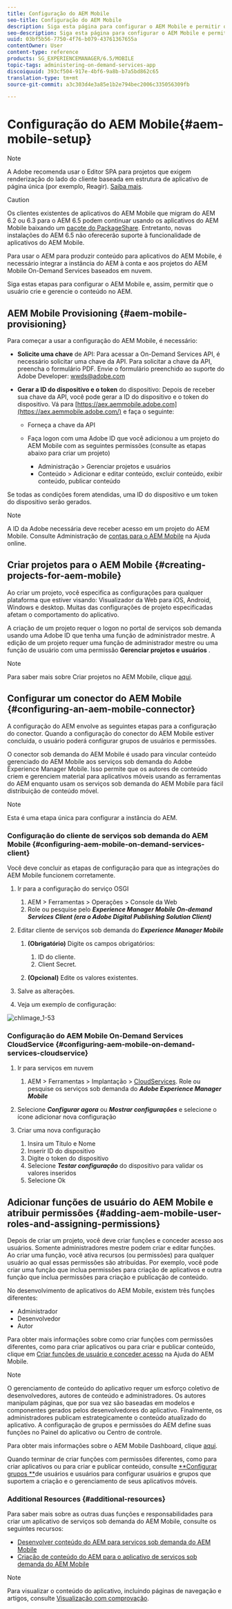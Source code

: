 ```yaml
---
title: Configuração do AEM Mobile
seo-title: Configuração do AEM Mobile
description: Siga esta página para configurar o AEM Mobile e permitir que o usuário crie e gerencie o conteúdo no AEM. Esta página fornece informações sobre a integração da instância do AEM com a conta e os projetos do AEM Mobile On-Demand Services baseados em nuvem.
seo-description: Siga esta página para configurar o AEM Mobile e permitir que o usuário crie e gerencie o conteúdo no AEM. Esta página fornece informações sobre a integração da instância do AEM com a conta e os projetos do AEM Mobile On-Demand Services baseados em nuvem.
uuid: 03bf5b56-7750-4f76-b079-43761367655a
contentOwner: User
content-type: reference
products: SG_EXPERIENCEMANAGER/6.5/MOBILE
topic-tags: administering-on-demand-services-app
discoiquuid: 393cf504-917e-4bf6-9a8b-b7a5bd862c65
translation-type: tm+mt
source-git-commit: a3c303d4e3a85e1b2e794bec2006c335056309fb

---
```



# Configuração do AEM Mobile{#aem-mobile-setup}

>[!NOTE]
>
>A Adobe recomenda usar o Editor SPA para projetos que exigem renderização do lado do cliente baseada em estrutura de aplicativo de página única (por exemplo, Reagir). [Saiba mais](/help/sites-developing/spa-overview.md).

>[!CAUTION]
>
>Os clientes existentes de aplicativos do AEM Mobile que migram do AEM 6.2 ou 6.3 para o AEM 6.5 podem continuar usando os aplicativos do AEM Mobile baixando um [pacote do PackageShare](https://www.adobeaemcloud.com/content/marketplace/marketplaceProxy.html?packagePath=/content/companies/public/adobe/packages/cq640/compatpack/aem-mobile-package). Entretanto, novas instalações do AEM 6.5 não oferecerão suporte à funcionalidade de aplicativos do AEM Mobile.

Para usar o AEM para produzir conteúdo para aplicativos do AEM Mobile, é necessário integrar a instância do AEM à conta e aos projetos do AEM Mobile On-Demand Services baseados em nuvem.

Siga estas etapas para configurar o AEM Mobile e, assim, permitir que o usuário crie e gerencie o conteúdo no AEM.

## AEM Mobile Provisioning {#aem-mobile-provisioning}

Para começar a usar a configuração do AEM Mobile, é necessário:

* **Solicite uma chave** de API: Para acessar a On-Demand Services API, é necessário solicitar uma chave da API. Para solicitar a chave da API, preencha o formulário [](https://helpx.adobe.com/digital-publishing-solution/help/integrating-dps.html)PDF. Envie o formulário preenchido ao suporte do Adobe Developer: [wwds@adobe.com](mailto:wwds@adobe.com)

* **Gerar a ID do dispositivo e o token** do dispositivo: Depois de receber sua chave da API, você pode gerar a ID do dispositivo e o token do dispositivo. Vá para [https://aex.aemmobile.adobe.com](https://aex.aemmobile.adobe.com/) e faça o seguinte:

   * Forneça a chave da API
   * Faça logon com uma Adobe ID que você adicionou a um projeto do AEM Mobile com as seguintes permissões (consulte as etapas abaixo para criar um projeto)

      * Administração > Gerenciar projetos e usuários
      * Conteúdo > Adicionar e editar conteúdo, excluir conteúdo, exibir conteúdo, publicar conteúdo

Se todas as condições forem atendidas, uma ID do dispositivo e um token do dispositivo serão gerados.

>[!NOTE]
>
>A ID da Adobe necessária deve receber acesso em um projeto do AEM Mobile. Consulte Administração de [contas para o AEM Mobile](https://helpx.adobe.com/digital-publishing-solution/help/account-admin-dps.html) na Ajuda online.

## Criar projetos para o AEM Mobile {#creating-projects-for-aem-mobile}

Ao criar um projeto, você especifica as configurações para qualquer plataforma que estiver visando: Visualizador da Web para iOS, Android, Windows e desktop. Muitas das configurações de projeto especificadas afetam o comportamento do aplicativo.

A criação de um projeto requer o logon no portal de serviços sob demanda usando uma Adobe ID que tenha uma função de administrador mestre. A edição de um projeto requer uma função de administrador mestre ou uma função de usuário com uma permissão **Gerenciar projetos e usuários** .

>[!NOTE]
>
>Para saber mais sobre Criar projetos no AEM Mobile, clique [aqui](https://helpx.adobe.com/digital-publishing-solution/help/creating-projects.html).

## Configurar um conector do AEM Mobile {#configuring-an-aem-mobile-connector}

A configuração do AEM envolve as seguintes etapas para a configuração do conector. Quando a configuração do conector do AEM Mobile estiver concluída, o usuário poderá configurar grupos de usuários e permissões.

O conector sob demanda do AEM Mobile é usado para vincular conteúdo gerenciado do AEM Mobile aos serviços sob demanda do Adobe Experience Manager Mobile. Isso permite que os autores de conteúdo criem e gerenciem material para aplicativos móveis usando as ferramentas do AEM enquanto usam os serviços sob demanda do AEM Mobile para fácil distribuição de conteúdo móvel.

>[!NOTE]
>
>Esta é uma etapa única para configurar a instância do AEM.

### Configuração do cliente de serviços sob demanda do AEM Mobile {#configuring-aem-mobile-on-demand-services-client}

Você deve concluir as etapas de configuração para que as integrações do AEM Mobile funcionem corretamente.

1. Ir para a configuração do serviço OSGI

   1. AEM > Ferramentas > Operações > Console da Web
   1. Role ou pesquise pelo ***Experience Manager Mobile On-demand Services Client (era o Adobe Digital Publishing Solution Client)***

1. Editar cliente de serviços sob demanda do ***Experience Manager Mobile***

   1. **(Obrigatório)** Digite os campos obrigatórios:

      1. ID do cliente.
      1. Client Secret.
   1. **(Opcional)** Edite os valores existentes.


1. Salve as alterações.
1. Veja um exemplo de configuração:

![chlimage_1-53](assets/chlimage_1-53.png)

### Configuração do AEM Mobile On-Demand Services CloudService {#configuring-aem-mobile-on-demand-services-cloudservice}

1. Ir para serviços em nuvem

   1. AEM > Ferramentas > Implantação > [CloudServices](http://localhost:4502/libs/cq/core/content/tools/cloudservices.html). Role ou pesquise os serviços sob demanda do ***Adobe Experience Manager Mobile***

1. Selecione ***Configurar agora*** ou ***Mostrar configurações*** e selecione o ícone adicionar nova configuração

1. Criar uma nova configuração

   1. Insira um Título e Nome
   1. Inserir ID do dispositivo
   1. Digite o token do dispositivo
   1. Selecione ***Testar configuração*** do dispositivo para validar os valores inseridos
   1. Selecione Ok

## Adicionar funções de usuário do AEM Mobile e atribuir permissões {#adding-aem-mobile-user-roles-and-assigning-permissions}

Depois de criar um projeto, você deve criar funções e conceder acesso aos usuários. Somente administradores mestre podem criar e editar funções. Ao criar uma função, você ativa recursos (ou permissões) para qualquer usuário ao qual essas permissões são atribuídas. Por exemplo, você pode criar uma função que inclua permissões para criação de aplicativos e outra função que inclua permissões para criação e publicação de conteúdo.

No desenvolvimento de aplicativos do AEM Mobile, existem três funções diferentes:

* Administrador
* Desenvolvedor
* Autor

Para obter mais informações sobre como criar funções com permissões diferentes, como para criar aplicativos ou para criar e publicar conteúdo, clique em [Criar funções de usuário e conceder acesso](https://helpx.adobe.com/digital-publishing-solution/help/account-admin-dps.html) na Ajuda do AEM Mobile.

>[!NOTE]
>
>O gerenciamento de conteúdo do aplicativo requer um esforço coletivo de desenvolvedores, autores de conteúdo e administradores. Os autores manipulam páginas, que por sua vez são baseadas em modelos e componentes gerados pelos desenvolvedores do aplicativo. Finalmente, os administradores publicam estrategicamente o conteúdo atualizado do aplicativo. A configuração de grupos e permissões do AEM define suas funções no Painel do aplicativo ou Centro de controle.
>
>Para obter mais informações sobre o AEM Mobile Dashboard, clique [aqui](/help/mobile/mobile-apps-ondemand-application-dashboard.md).

Quando terminar de criar funções com permissões diferentes, como para criar aplicativos ou para criar e publicar conteúdo, consulte [**Configurar grupos **](/help/mobile/aem-mobile-configure-users.md)de usuários e usuários para configurar usuários e grupos que suportem a criação e o gerenciamento de seus aplicativos móveis.

### Additional Resources {#additional-resources}

Para saber mais sobre as outras duas funções e responsabilidades para criar um aplicativo de serviços sob demanda do AEM Mobile, consulte os seguintes recursos:

* [Desenvolver conteúdo do AEM para serviços sob demanda do AEM Mobile](/help/mobile/aem-mobile-on-demand.md)
* [Criação de conteúdo do AEM para o aplicativo de serviços sob demanda do AEM Mobile](/help/mobile/mobile-apps-ondemand.md)

>[!NOTE]
>
>Para visualizar o conteúdo do aplicativo, incluindo páginas de navegação e artigos, consulte [Visualização com comprovação](/help/mobile/aem-mobile-manage-ondemand-services.md).
